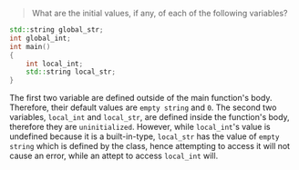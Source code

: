 > What are the initial values, if any, of each of the following variables?
```cpp
std::string global_str;
int global_int;
int main()
{
    int local_int;
    std::string local_str;
}
```

The first two variable are defined outside of the main function's body. Therefore, their default values are ``empty string`` and ``0``.
The second two variables, ``local_int`` and ``local_str``, are defined inside the function's body, therefore they are ``uninitialized``. However, while `local_int`'s value is undefined because it is a built-in-type, ``local_str`` has the value of ``empty string`` which is defined by the class, hence attempting to access it will not cause an error, while an attept to access ``local_int`` will.
